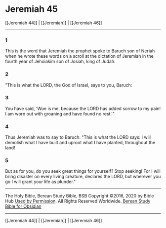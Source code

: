 # Jeremiah 45

[[Jeremiah 44]] | [[Jeremiah]] | [[Jeremiah 46]]

---

### 1
This is the word that Jeremiah the prophet spoke to Baruch son of Neriah when he wrote these words on a scroll at the dictation of Jeremiah in the fourth year of Jehoiakim son of Josiah, king of Judah:

### 2
"This is what the LORD, the God of Israel, says to you, Baruch:

### 3
You have said, 'Woe is me, because the LORD has added sorrow to my pain! I am worn out with groaning and have found no rest.'"

### 4
Thus Jeremiah was to say to Baruch: "This is what the LORD says: I will demolish what I have built and uproot what I have planted, throughout the land!

### 5
But as for you, do you seek great things for yourself? Stop seeking! For I will bring disaster on every living creature, declares the LORD, but wherever you go I will grant your life as plunder."

---

The Holy Bible, Berean Study Bible, BSB
Copyright ©2016, 2020 by Bible Hub
[Used by Permission](https://berean.bible/terms.htm). All Rights Reserved Worldwide.
[Berean Study Bible for Obsidian](https://github.com/gapmiss/berean-study-bible-for-obsidian)

---

[[Jeremiah 44]] | [[Jeremiah]] | [[Jeremiah 46]]

